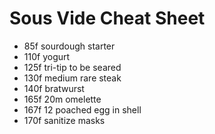 # Sous Vide Cheat Sheet

* 85f sourdough starter
* 110f yogurt
* 125f tri-tip to be seared
* 130f medium rare steak
* 140f bratwurst
* 165f 20m omelette 
* 167f 12 poached egg in shell
* 170f sanitize masks